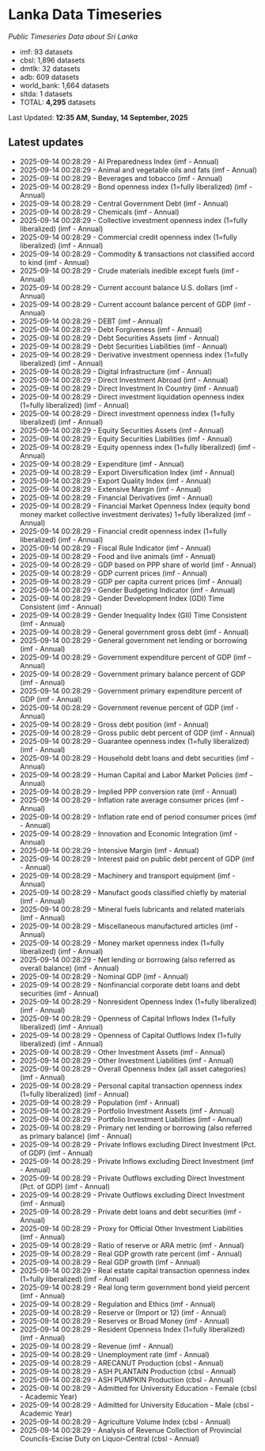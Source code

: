 # Lanka Data Timeseries
*Public Timeseries Data about Sri Lanka*

* imf: 93 datasets
* cbsl: 1,896 datasets
* dmtlk: 32 datasets
* adb: 609 datasets
* world_bank: 1,664 datasets
* sltda: 1 datasets
* TOTAL: **4,295** datasets

Last Updated: **12:35 AM, Sunday, 14 September, 2025**

## Latest updates

* 2025-09-14 00:28:29 - AI Preparedness Index (imf - Annual)
* 2025-09-14 00:28:29 - Animal and vegetable oils and fats (imf - Annual)
* 2025-09-14 00:28:29 - Beverages and tobacco (imf - Annual)
* 2025-09-14 00:28:29 - Bond openness index (1=fully liberalized) (imf - Annual)
* 2025-09-14 00:28:29 - Central Government Debt (imf - Annual)
* 2025-09-14 00:28:29 - Chemicals (imf - Annual)
* 2025-09-14 00:28:29 - Collective investment openness index (1=fully liberalized) (imf - Annual)
* 2025-09-14 00:28:29 - Commercial credit openness index (1=fully liberalized) (imf - Annual)
* 2025-09-14 00:28:29 - Commodity & transactions not classified accord to kind (imf - Annual)
* 2025-09-14 00:28:29 - Crude materials inedible except fuels (imf - Annual)
* 2025-09-14 00:28:29 - Current account balance U.S. dollars (imf - Annual)
* 2025-09-14 00:28:29 - Current account balance percent of GDP (imf - Annual)
* 2025-09-14 00:28:29 - DEBT (imf - Annual)
* 2025-09-14 00:28:29 - Debt Forgiveness (imf - Annual)
* 2025-09-14 00:28:29 - Debt Securities Assets (imf - Annual)
* 2025-09-14 00:28:29 - Debt Securities Liabilities (imf - Annual)
* 2025-09-14 00:28:29 - Derivative investment openness index (1=fully liberalized) (imf - Annual)
* 2025-09-14 00:28:29 - Digital Infrastructure (imf - Annual)
* 2025-09-14 00:28:29 - Direct Investment Abroad (imf - Annual)
* 2025-09-14 00:28:29 - Direct Investment In Country (imf - Annual)
* 2025-09-14 00:28:29 - Direct investment liquidation openness index (1=fully liberalized) (imf - Annual)
* 2025-09-14 00:28:29 - Direct investment openness index (1=fully liberalized) (imf - Annual)
* 2025-09-14 00:28:29 - Equity Securities Assets (imf - Annual)
* 2025-09-14 00:28:29 - Equity Securities Liabilities (imf - Annual)
* 2025-09-14 00:28:29 - Equity openness index (1=fully liberalized) (imf - Annual)
* 2025-09-14 00:28:29 - Expenditure (imf - Annual)
* 2025-09-14 00:28:29 - Export Diversification Index (imf - Annual)
* 2025-09-14 00:28:29 - Export Quality Index (imf - Annual)
* 2025-09-14 00:28:29 - Extensive Margin (imf - Annual)
* 2025-09-14 00:28:29 - Financial Derivatives (imf - Annual)
* 2025-09-14 00:28:29 - Financial Market Openness Index (equity bond money market collective investment derivates) 1=fully liberalized (imf - Annual)
* 2025-09-14 00:28:29 - Financial credit openness index (1=fully liberalized) (imf - Annual)
* 2025-09-14 00:28:29 - Fiscal Rule Indicator (imf - Annual)
* 2025-09-14 00:28:29 - Food and live animals (imf - Annual)
* 2025-09-14 00:28:29 - GDP based on PPP share of world (imf - Annual)
* 2025-09-14 00:28:29 - GDP current prices (imf - Annual)
* 2025-09-14 00:28:29 - GDP per capita current prices (imf - Annual)
* 2025-09-14 00:28:29 - Gender Budgeting Indicator (imf - Annual)
* 2025-09-14 00:28:29 - Gender Development Index (GDI) Time Consistent (imf - Annual)
* 2025-09-14 00:28:29 - Gender Inequality Index (GII) Time Consistent (imf - Annual)
* 2025-09-14 00:28:29 - General government gross debt (imf - Annual)
* 2025-09-14 00:28:29 - General government net lending or borrowing (imf - Annual)
* 2025-09-14 00:28:29 - Government expenditure percent of GDP (imf - Annual)
* 2025-09-14 00:28:29 - Government primary balance percent of GDP (imf - Annual)
* 2025-09-14 00:28:29 - Government primary expenditure percent of GDP (imf - Annual)
* 2025-09-14 00:28:29 - Government revenue percent of GDP (imf - Annual)
* 2025-09-14 00:28:29 - Gross debt position (imf - Annual)
* 2025-09-14 00:28:29 - Gross public debt percent of GDP (imf - Annual)
* 2025-09-14 00:28:29 - Guarantee openness index (1=fully liberalized) (imf - Annual)
* 2025-09-14 00:28:29 - Household debt loans and debt securities (imf - Annual)
* 2025-09-14 00:28:29 - Human Capital and Labor Market Policies (imf - Annual)
* 2025-09-14 00:28:29 - Implied PPP conversion rate (imf - Annual)
* 2025-09-14 00:28:29 - Inflation rate average consumer prices (imf - Annual)
* 2025-09-14 00:28:29 - Inflation rate end of period consumer prices (imf - Annual)
* 2025-09-14 00:28:29 - Innovation and Economic Integration (imf - Annual)
* 2025-09-14 00:28:29 - Intensive Margin (imf - Annual)
* 2025-09-14 00:28:29 - Interest paid on public debt percent of GDP (imf - Annual)
* 2025-09-14 00:28:29 - Machinery and transport equipment (imf - Annual)
* 2025-09-14 00:28:29 - Manufact goods classified chiefly by material (imf - Annual)
* 2025-09-14 00:28:29 - Mineral fuels lubricants and related materials (imf - Annual)
* 2025-09-14 00:28:29 - Miscellaneous manufactured articles (imf - Annual)
* 2025-09-14 00:28:29 - Money market openness index (1=fully liberalized) (imf - Annual)
* 2025-09-14 00:28:29 - Net lending or borrowing (also referred as overall balance) (imf - Annual)
* 2025-09-14 00:28:29 - Nominal GDP (imf - Annual)
* 2025-09-14 00:28:29 - Nonfinancial corporate debt loans and debt securities (imf - Annual)
* 2025-09-14 00:28:29 - Nonresident Openness Index (1=fully liberalized) (imf - Annual)
* 2025-09-14 00:28:29 - Openness of Capital Inflows Index (1=fully liberalized) (imf - Annual)
* 2025-09-14 00:28:29 - Openness of Capital Outflows Index (1=fully liberalized) (imf - Annual)
* 2025-09-14 00:28:29 - Other Investment Assets (imf - Annual)
* 2025-09-14 00:28:29 - Other Investment Liabilities (imf - Annual)
* 2025-09-14 00:28:29 - Overall Openness Index (all asset categories) (imf - Annual)
* 2025-09-14 00:28:29 - Personal capital transaction openness index (1=fully liberalized) (imf - Annual)
* 2025-09-14 00:28:29 - Population (imf - Annual)
* 2025-09-14 00:28:29 - Portfolio Investment Assets (imf - Annual)
* 2025-09-14 00:28:29 - Portfolio Investment Liabilities (imf - Annual)
* 2025-09-14 00:28:29 - Primary net lending or borrowing (also referred as primary balance) (imf - Annual)
* 2025-09-14 00:28:29 - Private Inflows excluding Direct Investment (Pct. of GDP) (imf - Annual)
* 2025-09-14 00:28:29 - Private Inflows excluding Direct Investment (imf - Annual)
* 2025-09-14 00:28:29 - Private Outflows excluding Direct Investment (Pct. of GDP) (imf - Annual)
* 2025-09-14 00:28:29 - Private Outflows excluding Direct Investment (imf - Annual)
* 2025-09-14 00:28:29 - Private debt loans and debt securities (imf - Annual)
* 2025-09-14 00:28:29 - Proxy for Official Other Investment Liabilities (imf - Annual)
* 2025-09-14 00:28:29 - Ratio of reserve or ARA metric (imf - Annual)
* 2025-09-14 00:28:29 - Real GDP growth rate percent (imf - Annual)
* 2025-09-14 00:28:29 - Real GDP growth (imf - Annual)
* 2025-09-14 00:28:29 - Real estate capital transaction openness index (1=fully liberalized) (imf - Annual)
* 2025-09-14 00:28:29 - Real long term government bond yield percent (imf - Annual)
* 2025-09-14 00:28:29 - Regulation and Ethics (imf - Annual)
* 2025-09-14 00:28:29 - Reserve or (Import or 12) (imf - Annual)
* 2025-09-14 00:28:29 - Reserves or Broad Money (imf - Annual)
* 2025-09-14 00:28:29 - Resident Openness Index (1=fully liberalized) (imf - Annual)
* 2025-09-14 00:28:29 - Revenue (imf - Annual)
* 2025-09-14 00:28:29 - Unemployment rate (imf - Annual)
* 2025-09-14 00:28:29 - ARECANUT Production (cbsl - Annual)
* 2025-09-14 00:28:29 - ASH PLANTAIN Production (cbsl - Annual)
* 2025-09-14 00:28:29 - ASH PUMPKIN Production (cbsl - Annual)
* 2025-09-14 00:28:29 - Admitted for University Education - Female (cbsl - Academic Year)
* 2025-09-14 00:28:29 - Admitted for University Education - Male (cbsl - Academic Year)
* 2025-09-14 00:28:29 - Agriculture Volume Index (cbsl - Annual)
* 2025-09-14 00:28:29 - Analysis of Revenue Collection of Provincial Councils-Excise Duty on Liquor-Central (cbsl - Annual)